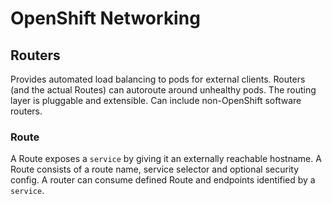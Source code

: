 # OpenShift Networking

## Routers

Provides automated load balancing to pods for external clients. Routers (and the actual Routes) can autoroute around unhealthy pods. The routing layer is pluggable and extensible. Can include non-OpenShift software routers.

### Route

A Route exposes a `service` by giving it an externally reachable hostname. A Route consists of a route name, service selector and optional security config. A router can consume defined Route and endpoints identified by a `service`.
